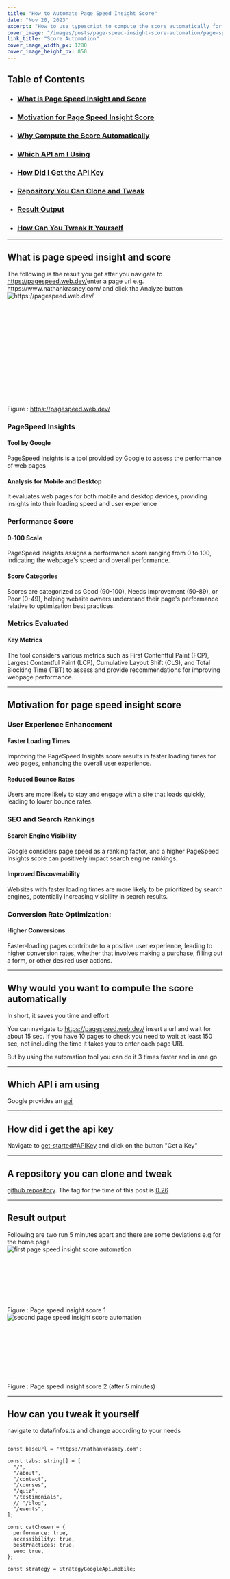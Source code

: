 ```yaml
---
title: "How to Automate Page Speed Insight Score"
date: "Nov 20, 2023"
excerpt: "How to use typescript to compute the score automatically for different tabs and save time"
cover_image: "/images/posts/page-speed-insight-score-automation/page-speed-insight-score-automation2-hero.webp"
link_title: "Score Automation"
cover_image_width_px: 1280
cover_image_height_px: 850
---
```


<!-- Table of Contents -->
<aside id="table-of-contents">
  <h2>Table of Contents</h2>
  <ul>
    <li><h3><a href="#what-is-page-speed-insight-and-score">What is Page Speed Insight and Score</a></h3></li>
    <li><h3><a href="#motivation-for-page-speed-insight-score">Motivation for Page Speed Insight Score</a></h3></li>
    <li><h3><a href="#why-would-you-want-to-compute-the-score-automatically">Why Compute the Score Automatically</a></h3></li>
    <li><h3><a href="#which-api-i-am-using">Which API am I Using</a></h3></li>
    <li><h3><a href="#how-did-i-get-the-api-key">How Did I Get the API Key</a></h3></li>
    <li><h3><a href="#a-repository-you-can-clone-and-tweak">Repository You Can Clone and Tweak</a></h3></li>
    <li><h3><a href="#result-output">Result Output</a></h3></li>
    <li><h3><a href="#how-can-you-tweak-it-yourself">How Can You Tweak It Yourself</a></h3></li>
  </ul>
</aside>

<hr>
<h2 id='what-is-page-speed-insight-and-score'>What is page speed insight and score</h2>
The following is the result you get after you navigate to <a href='https://pagespeed.web.dev/'>https://pagespeed.web.dev/</a>enter a page url e.g. https://www.nathankrasney.com/ and click tha Analyze button

<div style='max-width:768px;position:relative;aspect-ratio:1044 / 518'>
  <img loading="lazy" 
  src='/images/posts/page-speed-insight-score-automation/pagespeed.web.dev.webp' 
  srcset='/images/posts/page-speed-insight-score-automation/pagespeed.web.dev.webp 1044w,
          /images/scaled/posts/page-speed-insight-score-automation/pagespeed.web.dev-783w.webp 783w,
          /images/scaled/posts/page-speed-insight-score-automation/pagespeed.web.dev-522w.webp 522w,'
  alt='https://pagespeed.web.dev/' title='https://pagespeed.web.dev/'/>
</div>

<span>Figure : https://pagespeed.web.dev/</span>

<h3>PageSpeed Insights</h3>
        <h4>Tool by Google</h4> PageSpeed Insights is a tool provided by Google to assess the performance of web pages
        <h4>Analysis for Mobile and Desktop</h4> It evaluates web pages for both mobile and desktop devices, providing insights into their loading speed and user experience

<h3>Performance Score</h3>
        <h4> 0-100 Scale</h4> PageSpeed Insights assigns a performance score ranging from 0 to 100, indicating the webpage's speed and overall performance.
        <h4>Score Categories</h4> Scores are categorized as Good (90-100), Needs Improvement (50-89), or Poor (0-49), helping website owners understand their page's performance relative to optimization best practices.

<h3>Metrics Evaluated</h3>
        <h4>Key Metrics</h4> The tool considers various metrics such as First Contentful Paint (FCP), Largest Contentful Paint (LCP), Cumulative Layout Shift (CLS), and Total Blocking Time (TBT) to assess and provide recommendations for improving webpage performance.
        
<hr>
<h2 id="motivation-for-page-speed-insight-score">Motivation for page speed insight score</h2>
<h3>User Experience Enhancement</h3>

<h4>Faster Loading Times</h4> Improving the PageSpeed Insights score results in faster loading times for web pages, enhancing the overall user experience.
<h4>Reduced Bounce Rates</h4> Users are more likely to stay and engage with a site that loads quickly, leading to lower bounce rates.

<h3>SEO and Search Rankings</h3>

<h4>Search Engine Visibility</h4> Google considers page speed as a ranking factor, and a higher PageSpeed Insights score can positively impact search engine rankings.
<h4>Improved Discoverability</h4> Websites with faster loading times are more likely to be prioritized by search engines, potentially increasing visibility in search results.

<h3>Conversion Rate Optimization:

<h4>Higher Conversions</h4> Faster-loading pages contribute to a positive user experience, leading to higher conversion rates, whether that involves making a purchase, filling out a form, or other desired user actions.

<hr>
<h2 id='why-would-you-want-to-compute-the-score-automatically'>Why would you want to compute the score automatically</h2>
<p>In short, it saves you time and effort</p>
<p>You can navigate to <a href='https://pagespeed.web.dev/'>https://pagespeed.web.dev/</a> insert a url and wait for about 15 sec. if you have 10 pages to check you need to wait at least 150 sec, not including the time it takes you to enter each page URL</p> 
<p> But by using the automation tool you can do it 3 times faster and in one go</p>

<hr>
<h2 id='which-api-i-am-using'>Which API i am using</h2>
Google provides an <a href='https://developers.google.com/speed/docs/insights/v5/get-started'>api</a>

<hr>
<h2 id='how-did-i-get-the-api-key'>How did i get the api key</h2>
Navigate to <a href='https://developers.google.com/speed/docs/insights/v5/get-started#APIKey'>get-started#APIKey</a> and click on the button "Get a Key"

<hr>
<h2 id='a-repository-you-can-clone-and-tweak'>A repository you can clone and tweak</h2>
<a href='https://github.com/NathanKr/page-speed-insight-api-playground'>github repository</a>. The tag for the time of this post is <a href='https://github.com/NathanKr/page-speed-insight-api-playground/releases/tag/0.26'>0.26</a>

<hr>
<h2 id='result-output'>Result output</h2>
Following are two run 5 minutes apart and there are some deviations e.g for the home page

<div style='max-width:768px;position:relative;aspect-ratio:1248 / 352'>
  <img loading="lazy" 
  src='/images/posts/page-speed-insight-score-automation/psi-score-1.webp'  
  srcset='/images/posts/page-speed-insight-score-automation/psi-score-1.webp 1248w ,
          /images/scaled/posts/page-speed-insight-score-automation/psi-score-1-936w.webp 936w,
          /images/scaled/posts/page-speed-insight-score-automation/psi-score-1-624w.webp 642w,
          /images/scaled/posts/page-speed-insight-score-automation/psi-score-1-312w.webp 312w,
          '
  alt='first page speed insight score automation' 
  title='first page speed insight score automation'>
</div>
<span>Figure : Page speed insight score 1</span>

<div style='max-width:768px;position:relative;aspect-ratio:1224 / 356'>
  <img loading="lazy" 
  src='/images/posts/page-speed-insight-score-automation/psi-score-2.webp' 
  srcset='/images/posts/page-speed-insight-score-automation/psi-score-2.webp 1224w ,
          /images/scaled/posts/page-speed-insight-score-automation/psi-score-2-918w.webp 918w,
          /images/scaled/posts/page-speed-insight-score-automation/psi-score-2-612w.webp 612w,
          /images/scaled/posts/page-speed-insight-score-automation/psi-score-2-306w.webp 306w
          '
  alt='second page speed insight score automation' 
  title='second page speed insight score automation'> 
</div>

<span>Figure : Page speed insight score 2 (after 5 minutes)</span>

<hr>
<h2 id='how-can-you-tweak-it-yourself'>How can you tweak it yourself</h2>

navigate to data/infos.ts and change according to your needs

<pre>
<code class='language-typescript'>
const baseUrl = "https://nathankrasney.com";

const tabs: string[] = [
  "/",
  "/about",
  "/contact",
  "/courses",
  "/quiz",
  "/testimonials",
  // "/blog",
  "/events",
];

const catChosen = {
  performance: true,
  accessibility: true,
  bestPractices: true,
  seo: true,
};

const strategy = StrategyGoogleApi.mobile;
</code>
</pre>

